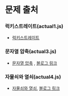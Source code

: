 # 문제 출처

### 럭키스트레이트(actual1.js)

- [럭키스트레이트](https://www.acmicpc.net/problem/18406)

### 문자열 압축(actual3.js)

- [문자열 압축](https://school.programmers.co.kr/learn/courses/30/lessons/60057) , [블로그 링크](https://nostalgic-marquis-7af.notion.site/5425196441ff45cd80eea1f9e123e0d6)

### 자물쇠와 열쇠(actual4.js)

- [자물쇠와 열쇠](https://school.programmers.co.kr/learn/courses/30/lessons/60059), [블로그 링크](https://nostalgic-marquis-7af.notion.site/90a6a97cedbd4e60b2c3084430f88d9d)

